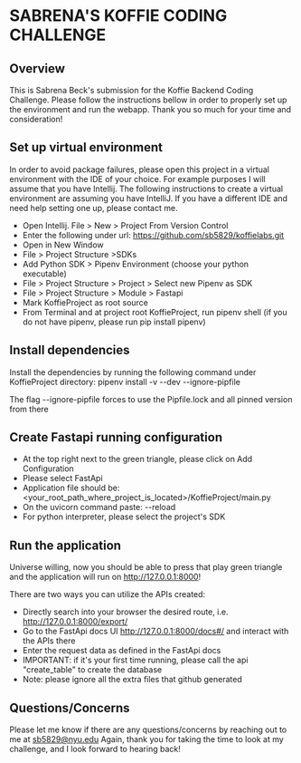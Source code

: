 # SABRENA'S KOFFIE CODING CHALLENGE

## Overview
This is Sabrena Beck's submission for the Koffie Backend Coding Challenge. Please follow the instructions
bellow in order to properly set up the environment and run the webapp. 
Thank you so much for your time and consideration!

## Set up virtual environment
In order to avoid package failures, please open this project in a virtual environment with the IDE of your choice. For example purposes
I will assume that you have Intellij. The following instructions to create a virtual environment are assuming you have IntelliJ. 
If you have a different IDE and need help setting one up, please contact me.

* Open Intellij. File > New > Project From Version Control 
* Enter the following under url: https://github.com/sb5829/koffielabs.git
* Open in New Window
* File > Project Structure >SDKs
* Add Python SDK > Pipenv Environment (choose your python executable)
* File > Project Structure > Project > Select new Pipenv as SDK
* File > Project Structure > Module > Fastapi 
* Mark KoffieProject as root source
* From Terminal and at project root KoffieProject, run pipenv shell (if you do not have pipenv, please run pip install pipenv)

## Install dependencies 

Install the dependencies by running the following command under KoffieProject directory:
pipenv install -v --dev --ignore-pipfile

The flag --ignore-pipfile forces to use the Pipfile.lock and all pinned version from there

## Create Fastapi running configuration 
* At the top right next to the green triangle, please click on Add Configuration
* Please select FastApi
* Application file should be: <your_root_path_where_project_is_located>/KoffieProject/main.py
* On the uvicorn command paste: --reload
* For python interpreter, please select the project's SDK 

## Run the application
Universe willing, now you should be able to press that play green triangle and the application will run on http://127.0.0.1:8000!

There are two ways you can utilize the APIs created:

* Directly search into your browser the desired route, i.e. http://127.0.0.1:8000/export/
* Go to the FastApi docs UI http://127.0.0.1:8000/docs#/ and interact with the APIs there
* Enter the request data as defined in the FastApi docs
* IMPORTANT: if it's your first time running, please call the api "create_table" to create the database
* Note: please ignore all the extra files that github generated

## Questions/Concerns

Please let me know if there are any questions/concerns by reaching out to me at sb5829@nyu.edu
Again, thank you for taking the time to look at my challenge, and I look forward to hearing back!
